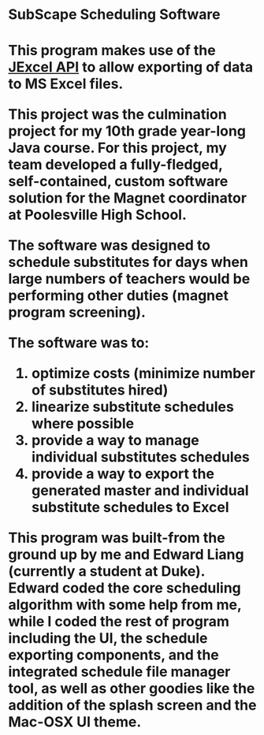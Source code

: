 <h1>SubScape Scheduling Software<h1>

This program makes use of the <a href="http://jexcelapi.sourceforge.net/">JExcel API</a> to allow exporting of data to MS Excel files.

This project was the culmination project for my 10th grade year-long Java course. For this project, my team developed a fully-fledged, self-contained, custom software solution for the Magnet coordinator at Poolesville High School.

The software was designed to schedule substitutes for days when large numbers of teachers would be performing other duties (magnet program screening).

The software was to:
<ol>
<li>optimize costs (minimize number of substitutes hired)
<li>linearize substitute schedules where possible
<li>provide a way to manage individual substitutes schedules
<li>provide a way to export the generated master and individual substitute schedules to Excel
</ol>

This program was built-from the ground up by me and Edward Liang (currently a student at Duke). Edward coded the core scheduling algorithm with some help from me, while I coded the rest of program including the UI, the schedule exporting components, and the integrated schedule file manager tool, as well as other goodies like the addition of the splash screen and the Mac-OSX UI theme.
